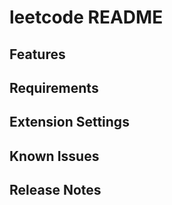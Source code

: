 # leetcode README

## Features


## Requirements


## Extension Settings


## Known Issues


## Release Notes
